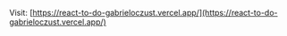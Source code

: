 Visit: [https://react-to-do-gabrieloczust.vercel.app/](https://react-to-do-gabrieloczust.vercel.app/)
